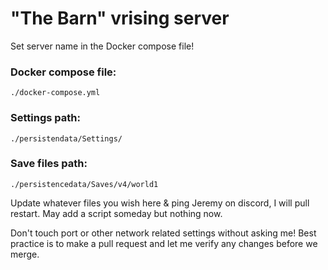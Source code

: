 # "The Barn" vrising server

Set server name in the Docker compose file!

### Docker compose file:
`./docker-compose.yml`
### Settings path:
`./persistendata/Settings/`

### Save files path:
`./persistencedata/Saves/v4/world1`

Update whatever files you wish here & ping Jeremy on discord, I will pull restart. May add a script someday but nothing now.


Don't touch port or other network related settings without asking me! Best practice is to make a pull request and let me verify any changes before we merge.



